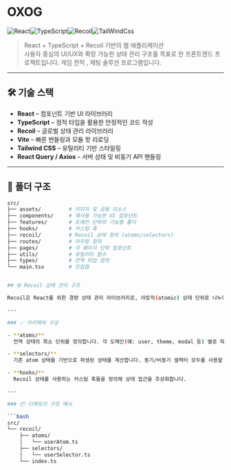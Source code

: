 # OXOG
![React](https://img.shields.io/badge/React-20232A?style=for-the-badge&logo=react&logoColor=61DAFB)![TypeScript](https://img.shields.io/badge/typescript-%23007ACC.svg?style=for-the-badge&logo=typescript&logoColor=white)![Recoil](https://img.shields.io/badge/Recoil-339933?style=for-the-badge&logo=Recoil&logoColor=white)![TailWindCss](https://img.shields.io/badge/TailWindCss-0067A3?style=for-the-badge&logo=TailwindCss&logoColor=white) 
> React + TypeScript + Recoil 기반의 웹 애플리케이션  
> 사용자 중심의 UI/UX와 확장 가능한 상태 관리 구조를 목표로 한 프론트엔드 프로젝트입니다.
> 게임 전적 , 채팅 솔루션 프로그램입니다.

---

## 🛠️ 기술 스택

- **React** – 컴포넌트 기반 UI 라이브러리  
- **TypeScript** – 정적 타입을 활용한 안정적인 코드 작성  
- **Recoil** – 글로벌 상태 관리 라이브러리  
- **Vite** – 빠른 번들링과 모듈 핫 리로딩  
- **Tailwind CSS** – 유틸리티 기반 스타일링  
- **React Query / Axios** – 서버 상태 및 비동기 API 핸들링

---

## 📁 폴더 구조

```bash
src/
├── assets/         # 이미지 및 공용 리소스
├── components/     # 재사용 가능한 UI 컴포넌트
├── features/       # 도메인 단위의 기능별 폴더
├── hooks/          # 커스텀 훅
├── recoil/         # Recoil 상태 정의 (atoms/selectors)
├── routes/         # 라우팅 정의
├── pages/          # 각 페이지 단위 컴포넌트
├── utils/          # 유틸리티 함수
├── types/          # 전역 타입 정의
└── main.tsx        # 진입점


## ⚙️ Recoil 상태 관리 구조

Recoil은 React를 위한 경량 상태 관리 라이브러리로, 아토믹(atomic) 상태 단위로 나누어 관리할 수 있으며, 파생 상태 계산도 간편하게 할 수 있습니다. 본 프로젝트에서는 다음과 같은 구조로 활용하고 있습니다.

---

### ✅ 아키텍처 구성

- **atoms/**  
  전역 상태의 최소 단위를 정의합니다. 각 도메인(예: user, theme, modal 등) 별로 파일을 나누어 구성합니다.

- **selectors/**  
  기존 atom 상태를 기반으로 파생된 상태를 계산합니다. 동기/비동기 셀렉터 모두를 사용할 수 있습니다.

- **hooks/**  
  Recoil 상태를 사용하는 커스텀 훅들을 정의해 상태 접근을 추상화합니다.

---

### 📦 디렉토리 구조 예시

```bash
src/
└── recoil/
    ├── atoms/
    │   └── userAtom.ts
    ├── selectors/
    │   └── userSelector.ts
    └── index.ts



